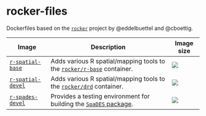 # rocker-files

Dockerfiles based on the [`rocker`](https://github.com/rocker-org/rocker) project by @eddelbuettel and @cboettig.

**Image**  | **Description** | **Image size**
-----------|-----------------|------------
[`r-spatial-base`](https://registry.hub.docker.com/u/achubaty/r-spatial-base) | Adds various R spatial/mapping tools to the [`rocker/r-base`](https://registry.hub.docker.com/u/rocker/r-base/) container. | [![](https://images.microbadger.com/badges/image/achubaty/r-spatial-base.svg)](https://microbadger.com/images/achubaty/r-spatial-base)
[`r-spatial-devel`](https://registry.hub.docker.com/u/achubaty/r-spatial-devel) | Adds various R spatial/mapping tools to the [`rocker/drd`](https://registry.hub.docker.com/u/rocker/drd/) container. | [![](https://images.microbadger.com/badges/image/achubaty/r-spatial-devel.svg)](https://microbadger.com/images/achubaty/r-spatial-devel)
[`r-spades-devel`](https://registry.hub.docker.com/u/achubaty/r-spades-devel) | Provides a testing environment for building the [`SpaDES` package](https://github.com/PredictiveEcology/SpaDES). | [![](https://images.microbadger.com/badges/image/achubaty/r-spades-devel.svg)](https://microbadger.com/images/achubaty/r-spades-devel)

